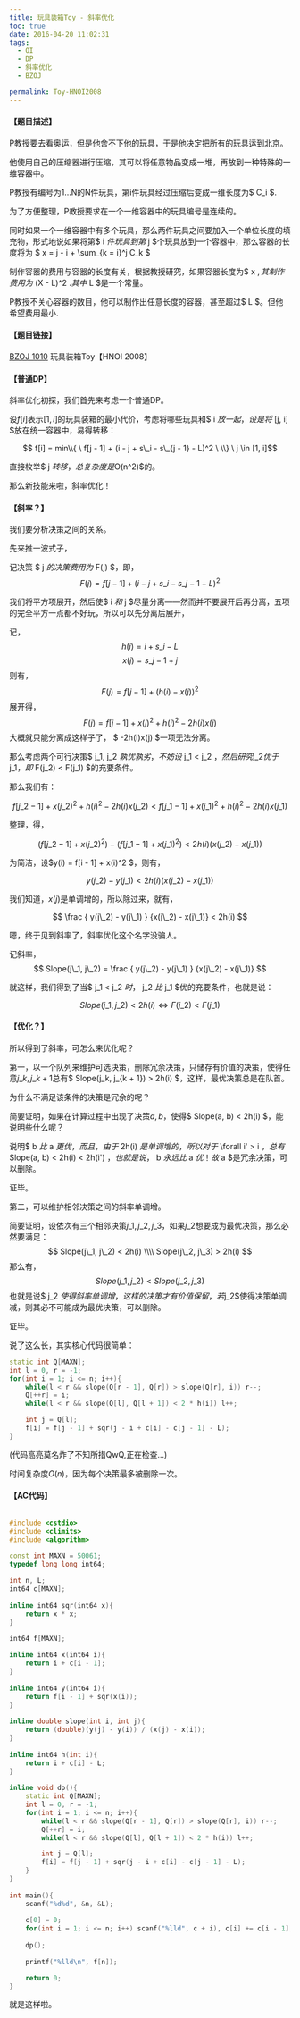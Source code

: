 ```yaml
---
title: 玩具装箱Toy - 斜率优化
toc: true
date: 2016-04-20 11:02:31
tags:
  - OI
  - DP
  - 斜率优化
  - BZOJ

permalink: Toy-HNOI2008
---
```


#### 【题目描述】
P教授要去看奥运，但是他舍不下他的玩具，于是他决定把所有的玩具运到北京。

他使用自己的压缩器进行压缩，其可以将任意物品变成一堆，再放到一种特殊的一维容器中。

P教授有编号为1...N的N件玩具，第i件玩具经过压缩后变成一维长度为$ C_i $.

为了方便整理，P教授要求在一个一维容器中的玩具编号是连续的。

同时如果一个一维容器中有多个玩具，那么两件玩具之间要加入一个单位长度的填充物，形式地说如果将第$ i $件玩具到第$ j $个玩具放到一个容器中，那么容器的长度将为 $ x = j - i + \sum_{k = i}^j C_k $

制作容器的费用与容器的长度有关，根据教授研究，如果容器长度为$ x $,其制作费用为$ (X - L)^2 $.其中$ L $是一个常量。

P教授不关心容器的数目，他可以制作出任意长度的容器，甚至超过$ L $。但他希望费用最小.

#### 【题目链接】
[BZOJ 1010](http://www.lydsy.com/JudgeOnline/problem.php?id=1010) 玩具装箱Toy【HNOI 2008】

<!--more-->

#### 【普通DP】

斜率优化初探，我们首先来考虑一个普通DP。

设$f[i]$表示$[1, i]$的玩具装箱的最小代价，考虑将哪些玩具和$ i $放一起，设是将$ [j, i] $放在统一容器中，易得转移：

$$ f[i] = min\\{ \ f[j - 1] + (i - j + s\_i - s\_{j - 1} - L)^2 \ \\} \ j \in [1, i]$$

直接枚举$ j $转移，总复杂度是$O(n^2)$的。

那么新技能来啦，斜率优化！

#### 【斜率？】
我们要分析决策之间的关系。

先来推一波式子，

记决策 $ j $的决策费用为$ F(j) $，即，
$$ F(j) =   f[j - 1] + (i - j + s\_i - s\_{j - 1} - L)^2 $$

我们将平方项展开，然后使$ i $和$ j $尽量分离——然而并不要展开后再分离，五项的完全平方一点都不好玩，所以可以先分离后展开，

记，
$$ h(i) = i + s\_i - L$$
$$ x(j) = s\_{j - 1} + j$$
则有，
$$ F(j) =  f[j - 1] + (h(i) - x(j))^2 $$
展开得，
$$ F(j) = f[j - 1] +  x(j) ^ 2 + h(i) ^ 2 - 2h(i)x(j) $$
大概就只能分离成这样子了， $ -2h(i)x(j) $一项无法分离。

那么考虑两个可行决策$ j\_1, j\_2 $孰优孰劣，不妨设$ j\_1 < j\_2 $，然后研究$j\_2$优于$j\_1$，即$ F(j\_2) < F(j\_1) $的充要条件。

那么我们有：

$$  f[j\_2 - 1] +  x(j\_2) ^ 2 + h(i) ^ 2 - 2h(i)x(j\_2) < f[j\_1 - 1] +  x(j\_1) ^ 2 + h(i) ^ 2 - 2h(i)x(j\_1) $$

整理，得，

$$ ( f[j\_2 - 1] + x(j\_2)^2 ) - ( f[j\_1 - 1] + x(j\_1)^2 ) < 2h(i)(x(j\_2) - x(j\_1)) $$

为简洁，设$y(i) = f[i - 1] + x(i)^2 $，则有，

$$ y(j\_2) - y(j\_1) < 2h(i)(x(j\_2) - x(j\_1))$$

我们知道，$x(j)$是单调增的，所以除过来，就有，

$$ \frac { y(j\_2) - y(j\_1) } {x(j\_2) - x(j\_1)} < 2h(i) $$

嗯，终于见到斜率了，斜率优化这个名字没骗人。

记斜率，
$$ Slope(j\_1, j\_2) =   \frac { y(j\_2) - y(j\_1) } {x(j\_2) - x(j\_1)} $$

就这样，我们得到了当$ j\_1 < j\_2 $时，$ j\_2 $比$ j\_1 $优的充要条件，也就是说：

$$ Slope(j\_1, j\_2) < 2h(i) \Leftrightarrow F(j\_2) < F(j\_1) $$

#### 【优化？】

所以得到了斜率，可怎么来优化呢？

第一，以一个队列来维护可选决策，删除冗余决策，只储存有价值的决策，使得任意$j\_k, j\_{k + 1}$总有$ Slope(j\_k, j\_{k + 1}) > 2h(i) $，这样，最优决策总是在队首。

为什么不满足该条件的决策是冗余的呢？

简要证明，如果在计算过程中出现了决策$a, b$，使得$ Slope(a, b) < 2h(i) $，能说明些什么呢？

说明$ b $比$ a $更优，而且，由于$ 2h(i) $是单调增的，所以对于$ \forall i' > i $，总有$ Slope(a, b) < 2h(i) < 2h(i') $，也就是说，$ b $永远比$ a $优！故$ a $是冗余决策，可以删除。

证毕。

第二，可以维护相邻决策之间的斜率单调增。

简要证明，设依次有三个相邻决策$j\_1, j\_2, j\_3$，如果$j\_2$想要成为最优决策，那么必然要满足：
$$ 
Slope(j\_1, j\_2) < 2h(i) \\\\
Slope(j\_2, j\_3) > 2h(i)
$$
那么有，
$$ Slope(j\_1, j\_2) < Slope(j\_2, j\_3) $$
也就是说$ j\_2 $使得斜率单调增，这样的决策才有价值保留，若$j\_2$使得决策单调减，则其必不可能成为最优决策，可以删除。

证毕。

说了这么长，其实核心代码很简单：

```c++
static int Q[MAXN];
int l = 0, r = -1;
for(int i = 1; i <= n; i++){
    while(l < r && slope(Q[r - 1], Q[r]) > slope(Q[r], i)) r--;
    Q[++r] = i;
    while(l < r && slope(Q[l], Q[l + 1]) < 2 * h(i)) l++;

    int j = Q[l];
    f[i] = f[j - 1] + sqr(j - i + c[i] - c[j - 1] - L);
}
```

(代码高亮莫名炸了不知所措QwQ,正在检查...)

时间复杂度$O(n)$，因为每个决策最多被删除一次。

#### 【AC代码】

```C++

#include <cstdio>
#include <climits>
#include <algorithm>

const int MAXN = 50061;
typedef long long int64;
 
int n, L;
int64 c[MAXN];
 
inline int64 sqr(int64 x){
    return x * x;
}

int64 f[MAXN];
 
inline int64 x(int64 i){
    return i + c[i - 1];
}
 
inline int64 y(int64 i){
    return f[i - 1] + sqr(x(i));
}
 
inline double slope(int i, int j){
    return (double)(y(j) - y(i)) / (x(j) - x(i));
}
 
inline int64 h(int i){
    return i + c[i] - L;
}
 
inline void dp(){
    static int Q[MAXN];
    int l = 0, r = -1;
    for(int i = 1; i <= n; i++){
        while(l < r && slope(Q[r - 1], Q[r]) > slope(Q[r], i)) r--;
        Q[++r] = i;
        while(l < r && slope(Q[l], Q[l + 1]) < 2 * h(i)) l++;

        int j = Q[l];
        f[i] = f[j - 1] + sqr(j - i + c[i] - c[j - 1] - L);
    }
}
 
int main(){
    scanf("%d%d", &n, &L);
 
    c[0] = 0;
    for(int i = 1; i <= n; i++) scanf("%lld", c + i), c[i] += c[i - 1];
 
    dp();
 
    printf("%lld\n", f[n]);

    return 0;
}

```
就是这样啦。
